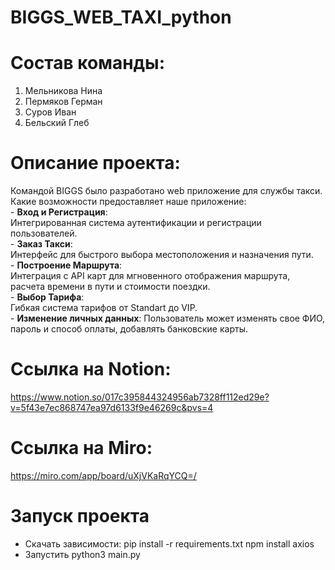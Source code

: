 # BIGGS_WEB_TAXI_python

# Состав команды:
1. Мельникова Нина 
2. Пермяков Герман
3. Суров Иван
4. Бельский Глеб

# Описание проекта:

Командой BIGGS было разработано web приложение для службы такси.
Какие возможности предоставляет наше приложение:  
    - **Вход и Регистрация**:  
    Интегрированная система аутентификации и регистрации пользователей.  
    - **Заказ Такси**:  
    Интерфейс для быстрого выбора местоположения и назначения пути.  
    - **Построение Маршрута**:  
    Интеграция с API карт для мгновенного отображения маршрута, расчета времени в пути и стоимости поездки.  
    - **Выбор Тарифа**:  
    Гибкая система тарифов от Standart до VIP.  
    - **Изменение личных данных**: 
    Пользователь может изменять свое ФИО, пароль и способ оплаты, добавлять банковские карты.  

# Ссылка на Notion:
https://www.notion.so/017c395844324956ab7328ff112ed29e?v=5f43e7ec868747ea97d6133f9e46269c&pvs=4

# Ссылка на Miro:
https://miro.com/app/board/uXjVKaRqYCQ=/

# Запуск проекта 

- Скачать зависимости: 
    pip install -r requirements.txt
    npm install axios
- Запустить python3 main.py
